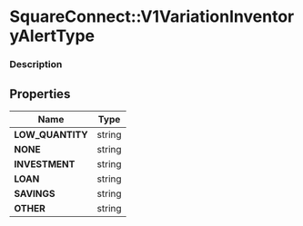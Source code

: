 # SquareConnect::V1VariationInventoryAlertType

### Description



## Properties
Name | Type
------------ | -------------
**LOW_QUANTITY** | string
**NONE** | string
**INVESTMENT** | string
**LOAN** | string
**SAVINGS** | string
**OTHER** | string


